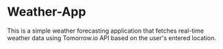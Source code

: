 # Weather-App
This is a simple weather forecasting application that fetches real-time weather data using Tomorrow.io API based on the user's entered location.
